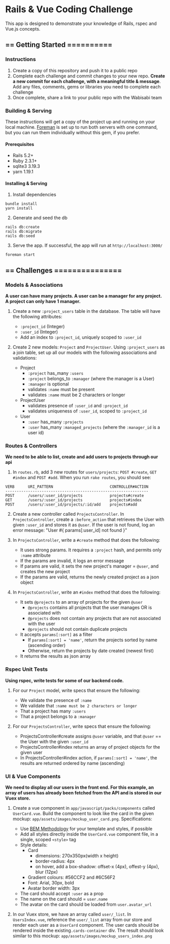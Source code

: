 # Rails & Vue Coding Challenge
This app is designed to demonstrate your knowledge of Rails, rspec and Vue.js concepts.

## == Getting Started ==========
### Instructions
1. Create a copy of this repository and push it to a public repo
2. Complete each challenge and commit changes to your new repo. **Create a new commit for each challenge, with a meaningful title & message**. Add any files, comments, gems or libraries you need to complete each challenge
3. Once complete, share a link to your public repo with the Wabisabi team

### Building & Serving
These instructions will get a copy of the project up and running on your local machine. [Foreman](https://github.com/ddollar/foreman) is set up to run both servers with one command, but you can run them individually without this gem, if you prefer.

#### Prerequisites
* Rails 5.2+
* Ruby 2.3.1+
* sqlite3 3.19.3
* yarn 1.19.1

#### Installing & Serving
1. Install dependencies
```
bundle install
yarn install
```

2. Generate and seed the db
```
rails db:create
rails db:migrate
rails db:seed
```

3. Serve the app. If successful, the app will run at `http://localhost:3000/`
```
foreman start

```

## == Challenges ===============
### Models & Associations
**A user can have many projects.
A user can be a manager for any project.
A project can only have 1 manager.**

1. Create a new `:project_users` table in the database. The table will have the following attributes:
    * `:project_id` (Integer)
    * `:user_id` (Integer)
    * Add an index to `:project_id`, uniquely scoped to `:user_id`

2. Create 2 new models: `Project` and `ProjectUser`. Using `:project_users` as a join table, set up all our models with the following associations and validations:
    * Project
        * `:project` has_many `:users`
        * `:project` belongs_to `:manager` (where the manager is a User)
        * `:manager` is optional
        * validates `:name` must be present
        * validates `:name` must be 2 characters or longer
    * ProjectUser
        * validates presence of `:user_id` and `:project_id`
        * validates uniqueness of `:user_id`, scoped to `:project_id`
    * User
        * `:user` has_many `:projects`
        * `:user` has_many `:managed_projects` (where the `:manager_id` is a user id)

### Routes & Controllers
**We need to be able to list, create and add users to projects through our api**

1. In `routes.rb`, add 3 new routes for `users/projects`: `POST #create`, `GET #index` and `POST #add`.
When you run `rake routes`, you should see:

```
VERB      URI_PATTERN                         CONTROLLER#ACTION
---------------------------------------------------------------
POST      /users/:user_id/projects            projects#create
GET       /users/:user_id/projects            projects#index
POST      /users/:user_id/projects/:id/add    projects#add
```

2. Create a new controller called `ProjectsController`. In `ProjectsController`, create a `:before_action` that retrieves the User with given `:user_id` and stores it as `@user`. If the user is not found, log an error message: "User #{ params[:user_id] not found }"

3. In `ProjectsController`, write a `#create` method that does the following:
    * It uses strong params. It requires a `:project` hash, and permits only `:name` attribute
    * If the params are invalid, it logs an error message
    * If params are valid, it sets the new project's manager = `@user`, and creates the new project
    * If the params are valid, returns the newly created project as a json object

4. In `ProjectsController`, write an `#index` method that does the following: 
    * It sets `@projects` to an array of projects for the given `@user`
        * `@projects` contains all projects that the user manages OR is associated with
        * `@projects` does not contain any projects that are not associated with the user
        * `@projects` should not contain duplicate projects
    * It accepts `params[:sort]` as a filter
        * If `params[:sort] = 'name'`, return the projects sorted by name (ascending order)
        * Otherwise, return the projects by date created (newest first)
    * It returns the results as json array

### Rspec Unit Tests
**Using rspec, write tests for some of our backend code.**

1. For our `Project` model, write specs that ensure the following:
    * We validate the presence of `:name`
    * We validate that `:name must be 2 characters or longer`
    * That a project has many `:users`
    * That a project belongs to a `:manager`

2. For our `ProjectsController`, write specs that ensure the following:
    * ProjectsController#create assigns `@user` variable, and that `@user` == the User with the given `:user_id`
    * ProjectsController#index returns an array of project objects for the given user
    * In ProjectsController#index action, if `params[:sort] = 'name'`, the results are returned ordered by name (ascending)

### UI & Vue Components
**We need to display all our users in the front end. For this example, an array of users has already been fetched from the API and is stored in our Vuex store.**

1. Create a vue component in `app/javascript/packs/components` called `UserCard.vue`. Build the component to look like the card in the given mockup: `app/assets/images/mockup_user_card.png`. Specifications:
    * Use [BEM Methodology](http://getbem.com/) for your template and styles, if possible
    * Add all styles directly inside the `UserCard.vue` component file, in a single, scoped `<style>` tag
    * Style details:
        * Card
            * dimensions: 270x350px(width x height)
            * border-radius: 4px
            * on hover, add a box-shadow: offset-x (4px), offest-y (4px), blur (12px)
        * Gradient colours: #56CCF2 and #6C56F2
        * Font: Arial, 30px, bold
        * Avatar border width: 3px
    * The card should accept `:user` as a prop
    * The name on the card should = `user.name`
    * The avatar on the card should be loaded from `user.avatar_url`

3. In our Vuex store, we have an array called `user/_list`. In `UsersIndex.vue`, reference the `user/_list` array from our store and render each user as a `UserCard` component. The user cards should be rendered inside the existing`.cards-container` div. The result should look similar to this mockup: `app/assets/images/mockup_users_index.png`

